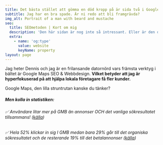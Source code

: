 ```yaml
---
title: Det bästa stället att gömma en död kropp på är sida två i Google.
subtitle: Jag har en bra spade. Är ni redo att bli framgrävda?
img_alt: Portrait of a man with beard and mustache
seo:
  title: SEOmetoden | Kort om mig
  description: 'Den här sidan är nog inte så intressant. Eller är den det? '
  extra:
    - name: 'og:type'
      value: website
      keyName: property
layout: page
---
```

Jag heter Dennis och jag är en frilansande datornörd vars främsta verktyg i bältet är Google Maps SEO & Webbdesign. **Vilket betyder att
jag är hyperfokuserad på att hjälpa lokala företagare få fler kunder.**

Google Maps, den lilla struntrutan kanske du tänker?

##### Men kolla in statistiken:

###### :white_check_mark: Användare litar mer på GMB än annonser OCH det vanliga sökresultatet tillsammans! ([källa](www.google.com))

###### :white_check_mark: Hela 52% klickar in sig I GMB medan bara 29% går till det organiska sökresultatet och de resterande 19% till det betalannonser ([källa](www.google.com))

